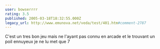 ```yaml
---
user: bowserrrr
rating: 3.5
published: 2005-03-18T18:32:55.000Z
legacy_url: http://www.emunova.net/veda/test/401.htm#comment-2787
---
```

C'est un tres bon jeu mais ne l'ayant pas connu en arcade et le trouvant un poil ennuyeux je ne lu met que 7